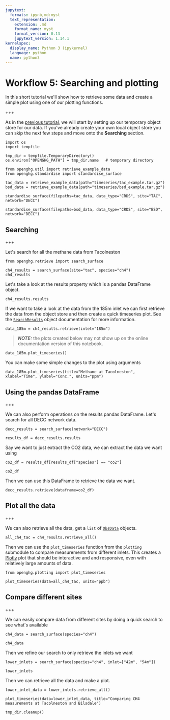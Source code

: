 ```yaml
---
jupytext:
  formats: ipynb,md:myst
  text_representation:
    extension: .md
    format_name: myst
    format_version: 0.13
    jupytext_version: 1.14.1
kernelspec:
  display_name: Python 3 (ipykernel)
  language: python
  name: python3
---
```


# Workflow 5: Searching and plotting

In this short tutorial we'll show how to retrieve some data and create a simple plot using one of our plotting functions.

+++

As in the [previous tutorial](1_Adding_observation_data.ipynb), we will start by setting up our temporary object store for our data. If you've already create your own local object store you can skip the next few steps and move onto the **Searching** section.

```{code-cell} ipython3
import os
import tempfile

tmp_dir = tempfile.TemporaryDirectory()
os.environ["OPENGHG_PATH"] = tmp_dir.name   # temporary directory
```

```{code-cell} ipython3
from openghg.util import retrieve_example_data
from openghg.standardise import standardise_surface

tac_data = retrieve_example_data(path="timeseries/tac_example.tar.gz")
bsd_data = retrieve_example_data(path="timeseries/bsd_example.tar.gz")
```

```{code-cell} ipython3
standardise_surface(filepaths=tac_data, data_type="CRDS", site="TAC", network="DECC")
```

```{code-cell} ipython3
standardise_surface(filepaths=bsd_data, data_type="CRDS", site="BSD", network="DECC")
```

## Searching

+++

Let's search for all the methane data from Tacolneston

```{code-cell} ipython3
from openghg.retrieve import search_surface

ch4_results = search_surface(site="tac", species="ch4")
ch4_results
```

Let's take a look at the results property which is a pandas DataFrame object.

```{code-cell} ipython3
ch4_results.results
```

If we want to take a look at the data from the 185m inlet we can first retrieve the data from the object store and then create a quick timeseries plot. See the [`SearchResults`](https://docs.openghg.org/api/api_dataobjects.html#openghg.dataobjects.SearchResults) object documentation for more information.

```{code-cell} ipython3
data_185m = ch4_results.retrieve(inlet="185m")
```

> **_NOTE:_**  the plots created below may not show up on the online documentation version of this notebook.

```{code-cell} ipython3
data_185m.plot_timeseries()
```

You can make some simple changes to the plot using arguments

```{code-cell} ipython3
data_185m.plot_timeseries(title="Methane at Tacolneston", xlabel="Time", ylabel="Conc.", units="ppm")
```

## Using the pandas DataFrame

+++

We can also perform operations on the results pandas DataFrame. Let's search for all DECC network data.

```{code-cell} ipython3
decc_results = search_surface(network="DECC")
```

```{code-cell} ipython3
results_df = decc_results.results
```

Say we want to just extract the CO2 data, we can extract the data we want using

```{code-cell} ipython3
co2_df = results_df[results_df["species"] == "co2"]
```

```{code-cell} ipython3
co2_df
```

Then we can use this DataFrame to retrieve the data we want.

```{code-cell} ipython3
decc_results.retrieve(dataframe=co2_df)
```

## Plot all the data

+++

We can also retrieve all the data, get a `list` of [`ObsData`](https://docs.openghg.org/api/api_dataobjects.html#openghg.dataobjects.ObsData) objects.

```{code-cell} ipython3
all_ch4_tac = ch4_results.retrieve_all()
```

Then we can use the `plot_timeseries` function from the `plotting` submodule to compare measurements from different inlets. This creates a [Plotly](https://plotly.com/python/) plot that should be interactive and and responsive, even with relatively large amounts of data.

```{code-cell} ipython3
from openghg.plotting import plot_timeseries

plot_timeseries(data=all_ch4_tac, units="ppb")
```

## Compare different sites

+++

We can easily compare data from different sites by doing a quick search to see what's available

```{code-cell} ipython3
ch4_data = search_surface(species="ch4")
```

```{code-cell} ipython3
ch4_data
```

Then we refine our search to only retrieve the inlets we want

```{code-cell} ipython3
lower_inlets = search_surface(species="ch4", inlet=["42m", "54m"])
```

```{code-cell} ipython3
lower_inlets
```

Then we can retrieve all the data and make a plot.

```{code-cell} ipython3
lower_inlet_data = lower_inlets.retrieve_all()
```

```{code-cell} ipython3
plot_timeseries(data=lower_inlet_data, title="Comparing CH4 measurements at Tacolneston and Bilsdale")
```

```{code-cell} ipython3
tmp_dir.cleanup()
```
